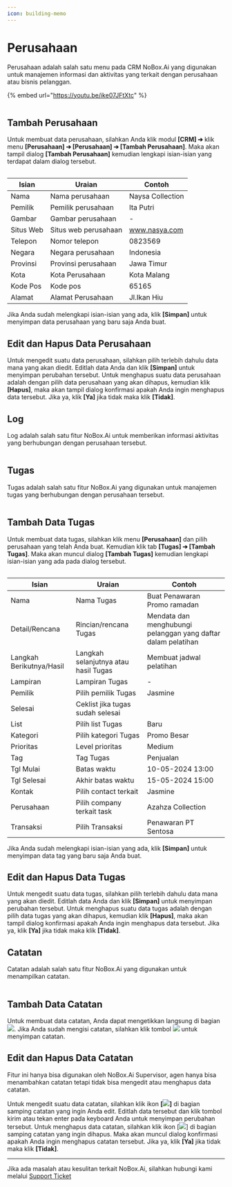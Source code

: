 ```yaml
---
icon: building-memo
---
```


# Perusahaan

Perusahaan adalah salah satu menu pada CRM NoBox.Ai yang digunakan untuk manajemen informasi dan aktivitas yang terkait dengan perusahaan atau bisnis pelanggan.

{% embed url="https://youtu.be/ike07JFtXtc" %}

<figure><img src="../../.gitbook/assets/Perusahaan.png" alt=""><figcaption></figcaption></figure>

## **Tambah Perusahaan**

Untuk membuat data perusahaan, silahkan Anda klik modul **\[CRM] ➔** klik menu **\[Perusahaan] ➔ \[Perusahaan] ➔ \[Tambah Perusahaan]**. Maka akan tampil dialog **\[Tambah Perusahaan]** kemudian lengkapi isian-isian yang terdapat dalam dialog tersebut.

<figure><img src="../../.gitbook/assets/Tambah Perusahaan.png" alt=""><figcaption></figcaption></figure>

| Isian     | Uraian               | Contoh           |
| --------- | -------------------- | ---------------- |
| Nama      | Nama perusahaan      | Naysa Collection |
| Pemilik   | Pemilik perusahaan   | Ita Putri        |
| Gambar    | Gambar perusahaan    | -                |
| Situs Web | Situs web perusahaan | www.nasya.com    |
| Telepon   | Nomor telepon        | 0823569          |
| Negara    | Negara perusahaan    | Indonesia        |
| Provinsi  | Provinsi perusahaan  | Jawa Timur       |
| Kota      | Kota Perusahaan      | Kota Malang      |
| Kode Pos  | Kode pos             | 65165            |
| Alamat    | Alamat Perusahaan    | Jl.Ikan Hiu      |

Jika Anda sudah melengkapi isian-isian yang ada, klik **\[Simpan]** untuk menyimpan data perusahaan yang baru saja Anda buat.

## **Edit dan Hapus Data Perusahaan**

Untuk mengedit suatu data perusahaan, silahkan pilih terlebih dahulu data mana yang akan diedit. Editlah data Anda dan klik **\[Simpan]** untuk menyimpan perubahan tersebut. Untuk menghapus suatu data perusahaan adalah dengan pilih data perusahaan yang akan dihapus, kemudian klik **\[Hapus]**, maka akan tampil dialog konfirmasi apakah Anda ingin menghapus data tersebut. Jika ya, klik **\[Ya]** jika tidak maka klik **\[Tidak]**.

## Log

Log adalah salah satu fitur NoBox.Ai untuk memberikan informasi aktivitas yang berhubungan dengan perusahaan tersebut.

<figure><img src="../../.gitbook/assets/Perusahaan Log.png" alt=""><figcaption></figcaption></figure>

## **Tugas**

Tugas adalah salah satu fitur NoBox.Ai yang digunakan untuk manajemen tugas yang berhubungan dengan perusahaan tersebut.

<figure><img src="../../.gitbook/assets/Perusahaan Tugas.png" alt=""><figcaption></figcaption></figure>

## **Tambah Data Tugas**

Untuk membuat data tugas, silahkan klik menu **\[Perusahaan]** dan pilih perusahaan yang telah Anda buat. Kemudian klik tab **\[Tugas] ➔ \[Tambah Tugas]**. Maka akan muncul dialog **\[Tambah Tugas]** kemudian lengkapi isian-isian yang ada pada dialog tersebut.

<figure><img src="../../.gitbook/assets/Perusahaan Tambah Tugas.png" alt=""><figcaption></figcaption></figure>

| Isian                    | Uraian                               | Contoh                                                        |
| ------------------------ | ------------------------------------ | ------------------------------------------------------------- |
| Nama                     | Nama Tugas                           | Buat Penawaran Promo ramadan                                  |
| Detail/Rencana           | Rincian/rencana Tugas                | Mendata dan menghubungi pelanggan yang daftar dalam pelatihan |
| Langkah Berikutnya/Hasil | Langkah selanjutnya atau hasil Tugas | Membuat jadwal pelatihan                                      |
| Lampiran                 | Lampiran Tugas                       | -                                                             |
| Pemilik                  | Pilih pemilik Tugas                  | Jasmine                                                       |
| Selesai                  | Ceklist jika tugas sudah selesai     |                                                               |
| List                     | Pilih list Tugas                     | Baru                                                          |
| Kategori                 | Pilih kategori Tugas                 | Promo Besar                                                   |
| Prioritas                | Level prioritas                      | Medium                                                        |
| Tag                      | Tag Tugas                            | Penjualan                                                     |
| Tgl Mulai                | Batas waktu                          | 10-05-2024 13:00                                              |
| Tgl Selesai              | Akhir batas waktu                    | 15-05-2024 15:00                                              |
| Kontak                   | Pilih contact terkait                | Jasmine                                                       |
| Perusahaan               | Pilih company terkait task           | Azahza Collection                                             |
| Transaksi                | Pilih Transaksi                      | Penawaran PT Sentosa                                          |

Jika Anda sudah melengkapi isian-isian yang ada, klik **\[Simpan]** untuk menyimpan data tag yang baru saja Anda buat.

## **Edit dan Hapus Data Tugas**

Untuk mengedit suatu data tugas, silahkan pilih terlebih dahulu data mana yang akan diedit. Editlah data Anda dan klik **\[Simpan]** untuk menyimpan perubahan tersebut. Untuk menghapus suatu data tugas adalah dengan pilih data tugas yang akan dihapus, kemudian klik **\[Hapus]**, maka akan tampil dialog konfirmasi apakah Anda ingin menghapus data tersebut. Jika ya, klik **\[Ya]** jika tidak maka klik **\[Tidak]**.

## Catatan

Catatan adalah salah satu fitur NoBox.Ai yang digunakan untuk menampilkan catatan.

<figure><img src="../../.gitbook/assets/Perusahaan Catatan.png" alt=""><figcaption></figcaption></figure>

## **Tambah Data Catatan**

Untuk membuat data catatan, Anda dapat mengetikkan langsung di bagian ![](<../../.gitbook/assets/Type note here.png>). Jika Anda sudah mengisi catatan, silahkan klik tombol ![](../../.gitbook/assets/Kirim.png) untuk menyimpan catatan.

## **Edit dan Hapus Data Catatan**

Fitur ini hanya bisa digunakan oleh NoBox.Ai Supervisor, agen hanya bisa menambahkan catatan tetapi tidak bisa mengedit atau menghapus data catatan.

Untuk mengedit suatu data catatan, silahkan klik ikon **\[**![](../../.gitbook/assets/Edit.png)**]** di bagian samping catatan yang ingin Anda edit. Editlah data tersebut dan klik tombol kirim atau tekan enter pada keyboard Anda untuk menyimpan perubahan tersebut. Untuk menghapus data catatan, silahkan klik ikon \[![](../../.gitbook/assets/Hapus.png)] di bagian samping catatan yang ingin dihapus. Maka akan muncul dialog konfirmasi apakah Anda ingin menghapus catatan tersebut. Jika ya, klik **\[Ya]** jika tidak maka klik **\[Tidak]**.

***

Jika ada masalah atau kesulitan terkait NoBox.Ai, silahkan hubungi kami melalui [Support Ticket](https://crm.nobox.ai/clients/tickets)
